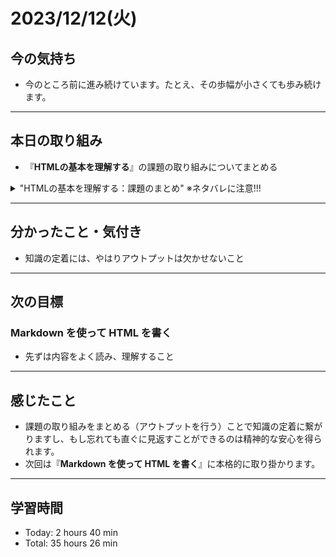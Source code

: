 # 2023/12/12(火)
## 今の気持ち
- 今のところ前に進み続けています。たとえ、その歩幅が小さくても歩み続けます。
---

## 本日の取り組み
- 『**HTMLの基本を理解する**』の課題の取り組みについてまとめる
<details><summary>"HTMLの基本を理解する：課題のまとめ"  ※ネタバレに注意!!!</summary>

### 手順
**①GistでForkする**
↓
**②Forkした内容（プレーンテキスト）を自分のエディタでHTML化する**
↓
**③作成したら提出する前に、バリデーションを通過させる**
↓
**④URLの提出**

#### ①GistでForkする
1. GitHubにログインしている状態で、https://gist.github.com/machida/3191314 このページにアクセス。
2. 右上のForkをクリックしてForkを行う。
![スクリーンショット 2023-12-10 14.35.05.png](https://bootcamp.fjord.jp/rails/active_storage/blobs/redirect/eyJfcmFpbHMiOnsibWVzc2FnZSI6IkJBaHBBekJOQXc9PSIsImV4cCI6bnVsbCwicHVyIjoiYmxvYl9pZCJ9fQ==--0e9942c5e114f64944338d4442d64fe193593e42/%E3%82%B9%E3%82%AF%E3%83%AA%E3%83%BC%E3%83%B3%E3%82%B7%E3%83%A7%E3%83%83%E3%83%88%202023-12-10%2014.35.05.png)

クリックすると以下のような画面に変わる。

![スクリーンショット 2023-12-09 15.32.12.png](https://bootcamp.fjord.jp/rails/active_storage/blobs/redirect/eyJfcmFpbHMiOnsibWVzc2FnZSI6IkJBaHBBekZOQXc9PSIsImV4cCI6bnVsbCwicHVyIjoiYmxvYl9pZCJ9fQ==--380eace60e9198f5d0386a9148490726d6b9efe0/%E3%82%B9%E3%82%AF%E3%83%AA%E3%83%BC%E3%83%B3%E3%82%B7%E3%83%A7%E3%83%83%E3%83%88%202023-12-09%2015.32.12.png)

※Fork：他のユーザー（今回は町田さん）が作成したGistを自分のGitHubのアカウントにコピーすること。

#### ②Forkした内容（プレーンテキスト）を自分のエディタでHTML化する
1. Forkして表示されているプレーンテキストをコピーして使い慣れているエディタ（私の場合はVS Code）に貼り付けてHTMLを書く。
    
    ファイル名は拡張子を`html`にすること。今回ファイル名は`html_practice.html`とする。
    
    ※プレーンテキスト（plain text）：文字の種類、色、大きさ、レイアウト情報などを持たないテキストデータを指す。つまり、色付けやフォントなどの文字の装飾が一切されていないテキストのこと。

![スクリーンショット 2023-12-10 14.03.15.png](https://bootcamp.fjord.jp/rails/active_storage/blobs/redirect/eyJfcmFpbHMiOnsibWVzc2FnZSI6IkJBaHBBekpOQXc9PSIsImV4cCI6bnVsbCwicHVyIjoiYmxvYl9pZCJ9fQ==--b62a4204a955ae2bb4881f5ab5a7dce16fe15591/%E3%82%B9%E3%82%AF%E3%83%AA%E3%83%BC%E3%83%B3%E3%82%B7%E3%83%A7%E3%83%83%E3%83%88%202023-12-10%2014.03.15.png)

#### ③作成したら提出する前に、バリデーションを通過させる
1. [Markup Validation Service](https://validator.w3.org/) にアクセスし、Validate by Direct Inputタブをクリック。テキストエリアに書いたHTMLを貼り付け、Checkをクリック。

![スクリーンショット 2023-12-10 14.12.15.png](https://bootcamp.fjord.jp/rails/active_storage/blobs/redirect/eyJfcmFpbHMiOnsibWVzc2FnZSI6IkJBaHBBek5OQXc9PSIsImV4cCI6bnVsbCwicHVyIjoiYmxvYl9pZCJ9fQ==--24fdaab69214ecb9611d5d81cba20e9acc40fde8/%E3%82%B9%E3%82%AF%E3%83%AA%E3%83%BC%E3%83%B3%E3%82%B7%E3%83%A7%E3%83%83%E3%83%88%202023-12-10%2014.12.15.png)

2. 以下の画面が表示されるので、下にスクロール。「Document checking completed. No errors or warnings to show. 」が表示されればOK。


![スクリーンショット 2023-12-10 14.13.23.png](https://bootcamp.fjord.jp/rails/active_storage/blobs/redirect/eyJfcmFpbHMiOnsibWVzc2FnZSI6IkJBaHBBelJOQXc9PSIsImV4cCI6bnVsbCwicHVyIjoiYmxvYl9pZCJ9fQ==--2fedcaa5c3b487098044761ce633f73d1761fefe/%E3%82%B9%E3%82%AF%E3%83%AA%E3%83%BC%E3%83%B3%E3%82%B7%E3%83%A7%E3%83%83%E3%83%88%202023-12-10%2014.13.23.png)


![スクリーンショット 2023-12-10 14.13.53.png](https://bootcamp.fjord.jp/rails/active_storage/blobs/redirect/eyJfcmFpbHMiOnsibWVzc2FnZSI6IkJBaHBBelZOQXc9PSIsImV4cCI6bnVsbCwicHVyIjoiYmxvYl9pZCJ9fQ==--438705dbbe354a9cb967757bcf23afebfef2e862/%E3%82%B9%E3%82%AF%E3%83%AA%E3%83%BC%E3%83%B3%E3%82%B7%E3%83%A7%E3%83%83%E3%83%88%202023-12-10%2014.13.53.png)

#### ④URLの提出
1. コピーしたGitHub Gistの画面に移動して、右上のEditをクリック。

![スクリーンショット 2023-12-10 14.35.20.png](https://bootcamp.fjord.jp/rails/active_storage/blobs/redirect/eyJfcmFpbHMiOnsibWVzc2FnZSI6IkJBaHBBelpOQXc9PSIsImV4cCI6bnVsbCwicHVyIjoiYmxvYl9pZCJ9fQ==--d08a6737e231ce90de9894861df79962d505f779/%E3%82%B9%E3%82%AF%E3%83%AA%E3%83%BC%E3%83%B3%E3%82%B7%E3%83%A7%E3%83%83%E3%83%88%202023-12-10%2014.35.20.png)

2. HTML化した内容を貼り付けて、Update public gistをクリック。

![スクリーンショット 2023-12-10 14.36.24.png](https://bootcamp.fjord.jp/rails/active_storage/blobs/redirect/eyJfcmFpbHMiOnsibWVzc2FnZSI6IkJBaHBBemROQXc9PSIsImV4cCI6bnVsbCwicHVyIjoiYmxvYl9pZCJ9fQ==--21badcac8b2ea5fb91503a0283cfb72dc42ec1f9/%E3%82%B9%E3%82%AF%E3%83%AA%E3%83%BC%E3%83%B3%E3%82%B7%E3%83%A7%E3%83%83%E3%83%88%202023-12-10%2014.36.24.png)

3. public gistを更新した画面のURLを提出物として提出。


![スクリーンショット 2023-12-10 14.37.52.png](https://bootcamp.fjord.jp/rails/active_storage/blobs/redirect/eyJfcmFpbHMiOnsibWVzc2FnZSI6IkJBaHBBemhOQXc9PSIsImV4cCI6bnVsbCwicHVyIjoiYmxvYl9pZCJ9fQ==--ae7723a66aa720c89d5f687dc67304a4b08696af/%E3%82%B9%E3%82%AF%E3%83%AA%E3%83%BC%E3%83%B3%E3%82%B7%E3%83%A7%E3%83%83%E3%83%88%202023-12-10%2014.37.52.png)

</details>

---

## 分かったこと・気付き
- 知識の定着には、やはりアウトプットは欠かせないこと
---

## 次の目標
### Markdown を使って HTML を書く
- 先ずは内容をよく読み、理解すること
---

## 感じたこと
- 課題の取り組みをまとめる（アウトプットを行う）ことで知識の定着に繋がりますし、もし忘れても直ぐに見返すことができるのは精神的な安心を得られます。
- 次回は『**Markdown を使って HTML を書く**』に本格的に取り掛かります。
---

## 学習時間
- Today: 2 hours 40 min
- Total: 35 hours 26 min
